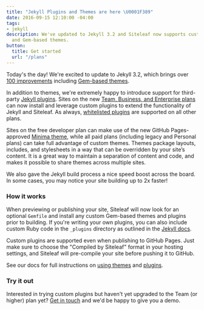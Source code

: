 ```yaml
---
title: "Jekyll Plugins and Themes are here \U0001F389"
date: 2016-09-15 12:10:00 -04:00
tags:
- jekyll
description: We've updated to Jekyll 3.2 and Siteleaf now supports custom Jekyll plugins
  and Gem-based themes.
button:
  title: Get started
  url: "/plans"
---
```


Today's the day! We're excited to update to Jekyll 3.2, which brings over [100 improvements](http://jekyllrb.com/docs/history/#minor-enhancements-v3-2-0) including [Gem-based themes](https://learn.siteleaf.com/themes/gem-based-themes/).

In addition to themes, we're extremely happy to introduce support for third-party [Jekyll plugins](https://learn.siteleaf.com/themes/jekyll-plugins/). Sites on the new [Team, Business, and Enterprise plans](/plans) can now install and leverage custom plugins to extend the functionality of Jekyll and Siteleaf. As always, [whitelisted plugins](http://learn.siteleaf.com/themes/jekyll-plugins/) are supported on all other plans.

Sites on the free developer plan can make use of the new GitHub Pages-approved [Minima theme](https://github.com/jekyll/minima), while all paid plans (including legacy and Personal plans) can take full advantage of custom themes. Themes package layouts, includes, and stylesheets in a way that can be overridden by your site’s content. It is a great way to maintain a separation of content and code, and makes it possible to share themes across multiple sites.

We also gave the Jekyll build process a nice speed boost across the board. In some cases, you may notice your site building up to 2x faster!


### How it works

When previewing or publishing your site, Siteleaf will now look for an optional `Gemfile` and install any custom Gem-based themes and plugins prior to building. If you're writing your own plugins, you can also include custom Ruby code in the `_plugins` directory as outlined in the [Jekyll docs](https://jekyllrb.com/docs/plugins/).

Custom plugins are supported even when publishing to GitHub Pages. Just make sure to choose the "Compiled by Siteleaf" format in your hosting settings, and Siteleaf will pre-compile your site before pushing it to GitHub.

See our docs for full instructions on [using themes](https://learn.siteleaf.com/themes/gem-based-themes/) and [plugins](https://learn.siteleaf.com/themes/jekyll-plugins/).

### Try it out

Interested in trying custom plugins but haven't yet upgraded to the Team (or higher) plan yet? [Get in touch](mailto:billing@siteleaf.com?subject=Team%20trial) and we'd be happy to give you a demo.